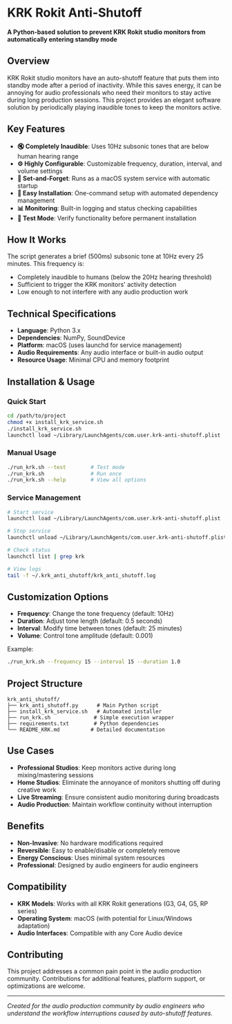 # KRK Rokit Anti-Shutoff

**A Python-based solution to prevent KRK Rokit studio monitors from automatically entering standby mode**

## Overview

KRK Rokit studio monitors have an auto-shutoff feature that puts them into standby mode after a period of inactivity. While this saves energy, it can be annoying for audio professionals who need their monitors to stay active during long production sessions. This project provides an elegant software solution by periodically playing inaudible tones to keep the monitors active.

## Key Features

- **🔇 Completely Inaudible**: Uses 10Hz subsonic tones that are below human hearing range
- **⚙️ Highly Configurable**: Customizable frequency, duration, interval, and volume settings  
- **🚀 Set-and-Forget**: Runs as a macOS system service with automatic startup
- **🔧 Easy Installation**: One-command setup with automated dependency management
- **📊 Monitoring**: Built-in logging and status checking capabilities
- **🧪 Test Mode**: Verify functionality before permanent installation

## How It Works

The script generates a brief (500ms) subsonic tone at 10Hz every 25 minutes. This frequency is:
- Completely inaudible to humans (below the 20Hz hearing threshold)
- Sufficient to trigger the KRK monitors' activity detection
- Low enough to not interfere with any audio production work

## Technical Specifications

- **Language**: Python 3.x
- **Dependencies**: NumPy, SoundDevice
- **Platform**: macOS (uses launchd for service management)
- **Audio Requirements**: Any audio interface or built-in audio output
- **Resource Usage**: Minimal CPU and memory footprint

## Installation & Usage

### Quick Start
```bash
cd /path/to/project
chmod +x install_krk_service.sh
./install_krk_service.sh
launchctl load ~/Library/LaunchAgents/com.user.krk-anti-shutoff.plist
```

### Manual Usage
```bash
./run_krk.sh --test        # Test mode
./run_krk.sh               # Run once
./run_krk.sh --help        # View all options
```

### Service Management
```bash
# Start service
launchctl load ~/Library/LaunchAgents/com.user.krk-anti-shutoff.plist

# Stop service  
launchctl unload ~/Library/LaunchAgents/com.user.krk-anti-shutoff.plist

# Check status
launchctl list | grep krk

# View logs
tail -f ~/.krk_anti_shutoff/krk_anti_shutoff.log
```

## Customization Options

- **Frequency**: Change the tone frequency (default: 10Hz)
- **Duration**: Adjust tone length (default: 0.5 seconds)
- **Interval**: Modify time between tones (default: 25 minutes)
- **Volume**: Control tone amplitude (default: 0.001)

Example:
```bash
./run_krk.sh --frequency 15 --interval 15 --duration 1.0
```

## Project Structure

```
krk_anti_shutoff/
├── krk_anti_shutoff.py      # Main Python script
├── install_krk_service.sh   # Automated installer
├── run_krk.sh              # Simple execution wrapper
├── requirements.txt        # Python dependencies
└── README_KRK.md          # Detailed documentation
```

## Use Cases

- **Professional Studios**: Keep monitors active during long mixing/mastering sessions
- **Home Studios**: Eliminate the annoyance of monitors shutting off during creative work
- **Live Streaming**: Ensure consistent audio monitoring during broadcasts
- **Audio Production**: Maintain workflow continuity without interruption

## Benefits

- **Non-Invasive**: No hardware modifications required
- **Reversible**: Easy to enable/disable or completely remove
- **Energy Conscious**: Uses minimal system resources
- **Professional**: Designed by audio engineers for audio engineers

## Compatibility

- **KRK Models**: Works with all KRK Rokit generations (G3, G4, G5, RP series)
- **Operating System**: macOS (with potential for Linux/Windows adaptation)
- **Audio Interfaces**: Compatible with any Core Audio device

## Contributing

This project addresses a common pain point in the audio production community. Contributions for additional features, platform support, or optimizations are welcome.

---

*Created for the audio production community by audio engineers who understand the workflow interruptions caused by auto-shutoff features.*

